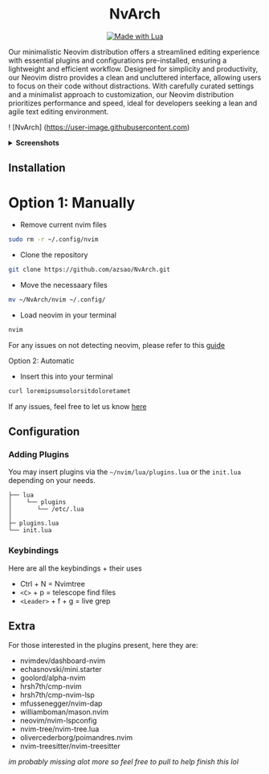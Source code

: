 <div align="center">

# NvArch

</div>

<p align="center">
  <a href="#">
    <img alt="Made with Lua" src="https://img.shields.io/badge/Made%20with%20Lua-00359F.svg?style=for-the-badge&logo=lua" style="vertical-align:center" />
  </a>
</p>

Our minimalistic Neovim distribution offers a streamlined editing experience with essential plugins and configurations pre-installed, ensuring a lightweight and efficient workflow. Designed for simplicity and productivity, our Neovim distro provides a clean and uncluttered interface, allowing users to focus on their code without distractions. With carefully curated settings and a minimalist approach to customization, our Neovim distribution prioritizes performance and speed, ideal for developers seeking a lean and agile text editing environment.

! [NvArch] (https://user-image.githubusercontent.com)

<details>
    <summary><strong>Screenshots</strong></summary>



</details>

## Installation

# Option 1: Manually

- Remove current nvim files

```bash
sudo rm -r ~/.config/nvim
```

- Clone the repository

```bash
git clone https://github.com/azsao/NvArch.git
```

- Move the necessaary files

```bash
mv ~/NvArch/nvim ~/.config/
```

- Load neovim in your terminal

```bash
nvim
```

For any issues on not detecting neovim, please refer to this [guide](https://neovim.io/doc/)

Option 2: Automatic

- Insert this into your terminal
```bash
curl loremipsumsolorsitdoloretamet
```

If any issues, feel free to let us know [here](https://github.com/azsao/NvArch/issues)

## Configuration
### Adding Plugins

You may insert plugins via the ``~/nvim/lua/plugins.lua`` or the ``init.lua`` depending on your needs.

``` ~/.config/nvim
├── lua
│    └── plugins
│       └── /etc/.lua
│
├─ plugins.lua      
└── init.lua
```
### Keybindings

Here are all the keybindings + their uses

- Ctrl + N = Nvimtree 
- `<C>` + p = telescope find files
- `<Leader>` + f + g = live grep

## Extra
For those interested in the plugins present, here they are:

- nvimdev/dashboard-nvim
- echasnovski/mini.starter
- goolord/alpha-nvim
- hrsh7th/cmp-nvim
- hrsh7th/cmp-nvim-lsp
- mfussenegger/nvim-dap
- williamboman/mason.nvim
- neovim/nvim-lspconfig
- nvim-tree/nvim-tree.lua
- olivercederborg/poimandres.nvim
- nvim-treesitter/nvim-treesitter

*im probably missing alot more so feel free to pull to help finish this lol*
